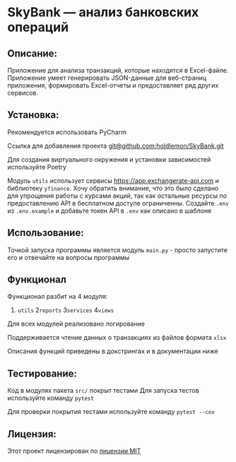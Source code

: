 # SkyBank — анализ банковских операций

## Описание:

Приложение для анализа транзакций, которые находятся в Excel-файле. Приложение умеет генерировать JSON-данные для веб-страниц приложения, формировать Excel-отчеты и предоставляет ряд других сервисов.

## Установка:

Рекомендуется использовать PyCharm

Ссылка для добавления проекта
[git@github.com:holdlemon/SkyBank.git]()

Для создания виртуального окружения и установки зависимостей используйте Poetry

Модуль `utils` использует сервисы https://app.exchangerate-api.com и библиотеку `yfinance`. Хочу обратить внимание, что это было сделано для упрощения работы с курсами акций, так как остальные ресурсы по предоставлению API в бесплатном доступе ограниченны. Создайте `.env` из `.env.example` и добавьте токен API в `.env` как описано в шаблоне

## Использование:

Точкой запуска программы является модуль `main.py` - просто запустите его и отвечайте на вопросы программы

## Функционал

Функционал разбит на 4 модуля:
1. `utils`
2`reports`
3`services`
4`views`

Для всех модулей реализовано логирование

Поддерживается чтение данных о транзакциях из файлов формата `xlsx`

Описания функций приведены в докстрингах и в документации ниже

## Тестирование:

Код в модулях пакета `src/` покрыт тестами
Для запуска тестов используйте команду `pytest`

Для проверки покрытия тестами используйте команду `pytest --cov`


## Лицензия:

Этот проект лицензирован по [лицензии MIT](LICENSE)